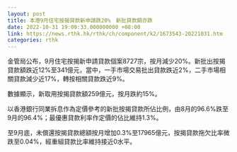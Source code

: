 ```yaml
---
layout: post
title: 本港9月住宅按揭貸款新申請跌20%　新批貸款額亦跌
date: 2022-10-31 19:09:33.000000000 +08:00
link: https://news.rthk.hk/rthk/ch/component/k2/1673543-20221031.htm
categories: rthk
---
```


金管局公布，9月住宅按揭新申請貸款個案8727宗，按月減少20%。新批出按揭貸款額跌近12%至341億元，當中，一手市場交易批出貸款跌近2%，二手市場相關貸款減少近17%，轉按相關貸款跌近9%。

數據顯示，新取用按揭貸款額259億元，按月跌約15%。

以香港銀行同業拆息作為定價參考的新批按揭貸款所佔比例，由8月的96.6%跌至9月的96.4%；最優惠貸款利率作定價的佔比維持1.3%。

至9月底，未償還按揭貸款總額按月增加0.3%至17965億元，按揭貸款拖欠比率微跌至0.04%，經重組貸款比率維持接近0水平。

